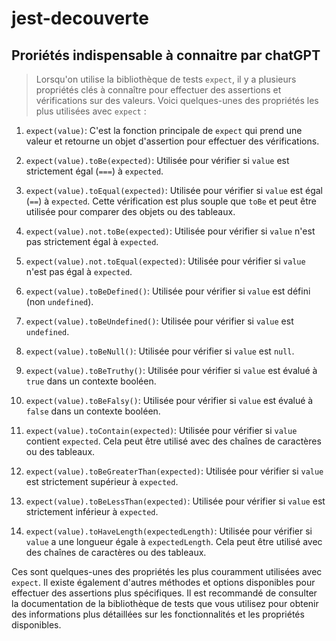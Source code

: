 # jest-decouverte

## Proriétés indispensable à connaitre par chatGPT

> Lorsqu'on utilise la bibliothèque de tests `expect`, il y a plusieurs propriétés clés à connaître pour effectuer des assertions et vérifications sur des valeurs. Voici quelques-unes des propriétés les plus utilisées avec `expect` :

1. `expect(value)`: C'est la fonction principale de `expect` qui prend une valeur et retourne un objet d'assertion pour effectuer des vérifications.

2. `expect(value).toBe(expected)`: Utilisée pour vérifier si `value` est strictement égal (`===`) à `expected`.

3. `expect(value).toEqual(expected)`: Utilisée pour vérifier si `value` est égal (`==`) à `expected`. Cette vérification est plus souple que `toBe` et peut être utilisée pour comparer des objets ou des tableaux.

4. `expect(value).not.toBe(expected)`: Utilisée pour vérifier si `value` n'est pas strictement égal à `expected`.

5. `expect(value).not.toEqual(expected)`: Utilisée pour vérifier si `value` n'est pas égal à `expected`.

6. `expect(value).toBeDefined()`: Utilisée pour vérifier si `value` est défini (non `undefined`).

7. `expect(value).toBeUndefined()`: Utilisée pour vérifier si `value` est `undefined`.

8. `expect(value).toBeNull()`: Utilisée pour vérifier si `value` est `null`.

9. `expect(value).toBeTruthy()`: Utilisée pour vérifier si `value` est évalué à `true` dans un contexte booléen.

10. `expect(value).toBeFalsy()`: Utilisée pour vérifier si `value` est évalué à `false` dans un contexte booléen.

11. `expect(value).toContain(expected)`: Utilisée pour vérifier si `value` contient `expected`. Cela peut être utilisé avec des chaînes de caractères ou des tableaux.

12. `expect(value).toBeGreaterThan(expected)`: Utilisée pour vérifier si `value` est strictement supérieur à `expected`.

13. `expect(value).toBeLessThan(expected)`: Utilisée pour vérifier si `value` est strictement inférieur à `expected`.

14. `expect(value).toHaveLength(expectedLength)`: Utilisée pour vérifier si `value` a une longueur égale à `expectedLength`. Cela peut être utilisé avec des chaînes de caractères ou des tableaux.

Ces sont quelques-unes des propriétés les plus couramment utilisées avec `expect`. Il existe également d'autres méthodes et options disponibles pour effectuer des assertions plus spécifiques. Il est recommandé de consulter la documentation de la bibliothèque de tests que vous utilisez pour obtenir des informations plus détaillées sur les fonctionnalités et les propriétés disponibles.
